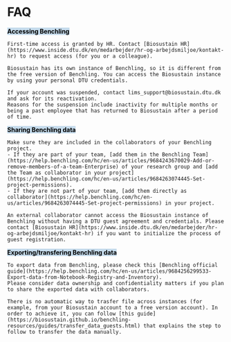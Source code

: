# FAQ 

**<mark style="background-color: #C5DBEC;">Accessing Benchling</mark>**

```{dropdown} How can I get access to Benchling?
First-time access is granted by HR. Contact [Biosustain HR](https://www.inside.dtu.dk/en/medarbejder/hr-og-arbejdsmiljoe/kontakt-hr) to request access (for you or a colleague). 
```

```{dropdown} Which credentials do I need to use to log in to Benchling?
Biosustain has its own instance of Benchling, so it is different from the free version of Benchling. You can access the Biosustain instance by using your personal DTU credentials.
```

```{dropdown} How can I regain access to Benchling if my account was suspended?
If your account was suspended, contact lims_support@biosustain.dtu.dk and ask for its reactivation. 
Reasons for the suspension include inactivity for multiple months or being a past employee that has returned to Biosustain after a period of time.
```

**<mark style="background-color: #C5DBEC;">Sharing Benchling data</mark>**

```{dropdown} How can I grant a  colleague access to my data in Benchling?
Make sure they are included in the collaborators of your Benchling project.
- If they are part of your team, [add them in the Benchling Team](https://help.benchling.com/hc/en-us/articles/9684243670029-Add-or-remove-members-of-a-team-Enterprise) of your research group and [add the Team as collaborator in your project](https://help.benchling.com/hc/en-us/articles/9684263074445-Set-project-permissions).
- If they are not part of your team, [add them directly as collaborator](https://help.benchling.com/hc/en-us/articles/9684263074445-Set-project-permissions) in your project.
```

```{dropdown} How can I grant an external collaborator access to my data in Benchling?
An external collaborator cannot access the Biosustain instance of Benchling without having a DTU guest agreement and credentials. Please contact [Biosustain HR](https://www.inside.dtu.dk/en/medarbejder/hr-og-arbejdsmiljoe/kontakt-hr) if you want to initialize the process of guest registration.
```

**<mark style="background-color: #C5DBEC;">Exporting/transfering Benchling data</mark>**

```{dropdown} How can I export data from Benchling?
To export data from Benchling, please check this [Benchling official guide](https://help.benchling.com/hc/en-us/articles/9684256299533-Export-data-from-Notebook-Registry-and-Inventory).
Please consider data ownership and confidentiality matters if you plan to share the exported data with collaborators.
```

```{dropdown} Can I transfer data from the Biosustain instance of Benchling to a free version account?
There is no automatic way to trasfer file across instances (for example, from your Biosustain account to a free version account). In order to achieve it, you can follow [this guide](https://biosustain.github.io/benchling-resources/guides/transfer_data_guests.html) that explains the step to follow to transfer the data manually.
```




